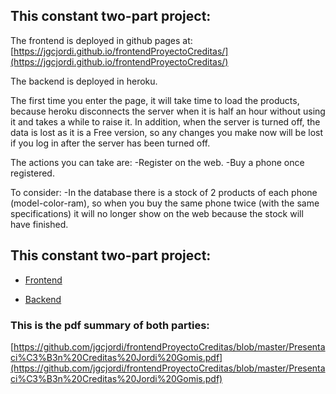 ## This constant two-part project:
The frontend is deployed in github pages at:
[https://jgcjordi.github.io/frontendProyectoCreditas/](https://jgcjordi.github.io/frontendProyectoCreditas/)

The backend is deployed in heroku.

The first time you enter the page, it will take time to load the products, because heroku disconnects the server when it is half an hour without using it and takes a while to raise it.
In addition, when the server is turned off, the data is lost as it is a
Free version, so any changes you make now will be lost if you log in after the server has been turned off.

The actions you can take are:
-Register on the web.
-Buy a phone once registered.

To consider:
-In the database there is a stock of 2 products of each phone (model-color-ram), so when you buy the same phone twice (with the same specifications) it will no longer show on the web because the stock will have finished.

## This constant two-part project:
* [Frontend](https://github.com/jgcjordi/frontendProyectoCreditas)

* [Backend](https://github.com/jgcjordi/backendProyectoCreditas)

### This is the pdf summary of both parties:

[https://github.com/jgcjordi/frontendProyectoCreditas/blob/master/Presentaci%C3%B3n%20Creditas%20Jordi%20Gomis.pdf](https://github.com/jgcjordi/frontendProyectoCreditas/blob/master/Presentaci%C3%B3n%20Creditas%20Jordi%20Gomis.pdf)

